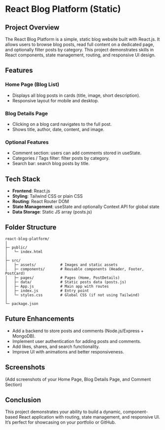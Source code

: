 # React Blog Platform (Static)

## Project Overview

The React Blog Platform is a simple, static blog website built with React.js. It allows users to browse blog posts, read full content on a dedicated page, and optionally filter posts by category. This project demonstrates skills in React components, state management, routing, and responsive UI design.

## Features

### Home Page (Blog List)

- Displays all blog posts in cards (title, image, short description).
- Responsive layout for mobile and desktop.

### Blog Details Page

- Clicking on a blog card navigates to the full post.
- Shows title, author, date, content, and image.

### Optional Features

- Comment section: users can add comments stored in useState.
- Categories / Tags filter: filter posts by category.
- Search bar: search blog posts by title.

## Tech Stack

- **Frontend**: React.js
- **Styling**: Tailwind CSS or plain CSS
- **Routing**: React Router DOM
- **State Management**: useState and optionally Context API for global state
- **Data Storage**: Static JS array (posts.js)

## Folder Structure

```
react-blog-platform/
│
├─ public/
│   └─ index.html
│
├─ src/
│   ├─ assets/           # Images and static assets
│   ├─ components/       # Reusable components (Header, Footer, PostCard)
│   ├─ pages/            # Pages (Home, PostDetails)
│   ├─ data/             # Static posts data (posts.js)
│   ├─ App.js            # Main app with routes
│   ├─ index.js          # Entry point
│   └─ styles.css        # Global CSS (if not using Tailwind)
│
└─ package.json
```

## Future Enhancements

- Add a backend to store posts and comments (Node.js/Express + MongoDB).
- Implement user authentication for adding posts and comments.
- Add likes, shares, and search functionality.
- Improve UI with animations and better responsiveness.

## Screenshots

(Add screenshots of your Home Page, Blog Details Page, and Comment Section)

## Conclusion

This project demonstrates your ability to build a dynamic, component-based React application with routing, state management, and responsive UI. It’s perfect for showcasing on your portfolio or GitHub.
